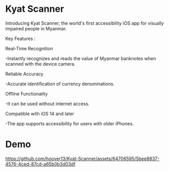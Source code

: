 # Kyat Scanner 


Introducing Kyat Scanner, the world's first accessibility iOS app for visually impaired people in Myanmar.


Key Features :


Real-Time Recognition

-Instantly recognizes and reads the value of Myanmar banknotes when scanned with the device camera.


Reliable Accuracy

-Accurate identification of currency denominations.


Offline Functionality

-It can be used without internet access.


Compatible with iOS 14 and later

-The app supports accessibility for users with older iPhones.

# Demo
https://github.com/hoover13/Kyat-Scanner/assets/64706595/5bee8837-4576-4ced-87cd-a65b0b3d03df
